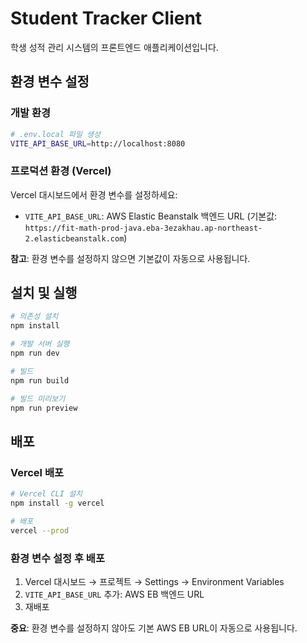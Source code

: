 # Student Tracker Client

학생 성적 관리 시스템의 프론트엔드 애플리케이션입니다.

## 환경 변수 설정

### 개발 환경

```bash
# .env.local 파일 생성
VITE_API_BASE_URL=http://localhost:8080
```

### 프로덕션 환경 (Vercel)

Vercel 대시보드에서 환경 변수를 설정하세요:

- `VITE_API_BASE_URL`: AWS Elastic Beanstalk 백엔드 URL (기본값: `https://fit-math-prod-java.eba-3ezakhau.ap-northeast-2.elasticbeanstalk.com`)

**참고**: 환경 변수를 설정하지 않으면 기본값이 자동으로 사용됩니다.

## 설치 및 실행

```bash
# 의존성 설치
npm install

# 개발 서버 실행
npm run dev

# 빌드
npm run build

# 빌드 미리보기
npm run preview
```

## 배포

### Vercel 배포

```bash
# Vercel CLI 설치
npm install -g vercel

# 배포
vercel --prod
```

### 환경 변수 설정 후 배포

1. Vercel 대시보드 → 프로젝트 → Settings → Environment Variables
2. `VITE_API_BASE_URL` 추가: AWS EB 백엔드 URL
3. 재배포

**중요**: 환경 변수를 설정하지 않아도 기본 AWS EB URL이 자동으로 사용됩니다.
